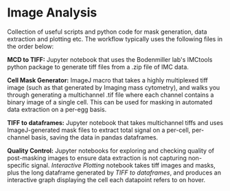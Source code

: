 # Image Analysis
Collection of useful scripts and python code for mask generation, data extraction and plotting etc. The workflow typically uses the following files in the order below:

**MCD to TIFF:** Jupyter notebook that uses the Bodenmiller lab's IMCtools python package to generate tiff files from a .zip file of IMC data. 

**Cell Mask Generator:** ImageJ macro that takes a highly multiplexed tiff image (such as that generated by Imaging mass cytometry), and walks you through generating a multichannel .tif file where each channel contains a binary image of a single cell. This can be used for masking in automated data extraction on a per-egg basis.

**TIFF to dataframes:** Jupyter notebook that takes multichannel tiffs and uses ImageJ-generated mask files to extract total signal on a per-cell, per-channel basis, saving the data in pandas dataframes.

**Quality Control:** Jupyter notebooks for exploring and checking quality of post-masking images to ensure data extraction is not capturing non-specific signal. _Interactive Plotting_ notebook takes tiff images and masks, plus the long dataframe generated by _TIFF to dataframes_, and produces an interactive graph displaying the cell each datapoint refers to on hover. 
